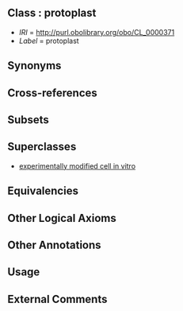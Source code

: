 
## Class : protoplast

 * *IRI* = http://purl.obolibrary.org/obo/CL_0000371
 * *Label* = protoplast

## Synonyms


## Cross-references


## Subsets


## Superclasses

 * [experimentally modified cell in vitro](../../CL/78/CL_0000578.md)

## Equivalencies


## Other Logical Axioms


## Other Annotations


## Usage


## External Comments

